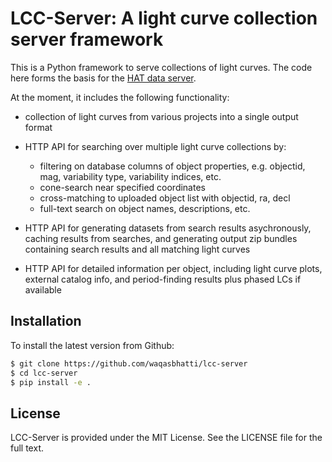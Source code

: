 # LCC-Server: A light curve collection server framework

This is a Python framework to serve collections of light curves. The code here
forms the basis for the [HAT data server](https://data.hatsurveys.org).

At the moment, it includes the following functionality:

- collection of light curves from various projects into a single output format

- HTTP API for searching over multiple light curve collections by:
  - filtering on database columns of object properties, e.g. objectid,
    mag, variability type, variability indices, etc.
  - cone-search near specified coordinates
  - cross-matching to uploaded object list with objectid, ra, decl
  - full-text search on object names, descriptions, etc.

- HTTP API for generating datasets from search results asychronously, caching
  results from searches, and generating output zip bundles containing search
  results and all matching light curves

- HTTP API for detailed information per object, including light curve plots,
  external catalog info, and period-finding results plus phased LCs if available

## Installation

To install the latest version from Github:

```bash
$ git clone https://github.com/waqasbhatti/lcc-server
$ cd lcc-server
$ pip install -e .
```

## License

LCC-Server is provided under the MIT License. See the LICENSE file for the full
text.
